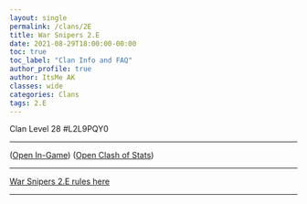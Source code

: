 ```yaml
---
layout: single
permalink: /clans/2E
title: War Snipers 2.E
date: 2021-08-29T18:00:00-00:00
toc: true
toc_label: "Clan Info and FAQ"
author_profile: true
author: ItsMe AK
classes: wide
categories: Clans
tags: 2.E
---
```


Clan Level 28 #L2L9PQY0

***

([Open In-Game](https://link.clashofclans.com/en?action=OpenClanProfile&tag=L2L9PQY0)) ([Open Clash of Stats](https://www.clashofstats.com/clans/L2L9PQY0/members/))

***

[War Snipers 2.E rules here](https://tiny.cc/ws2erules)

***